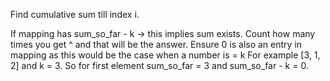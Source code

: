 Find cumulative sum till index i. 

If mapping has sum_so_far - k -> this implies sum exists. 
Count how many times you get ^ and that will be the answer. 
Ensure 0 is also an entry in mapping as this would be the case when a number is = k 
For example [3, 1, 2] and k = 3. So for first element sum_so_far = 3 and sum_so_far - k = 0. 


